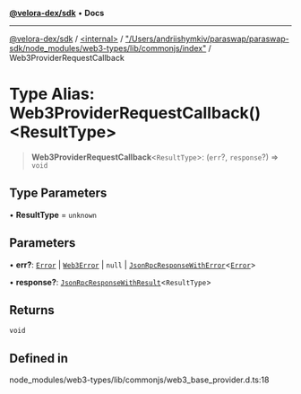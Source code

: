 [**@velora-dex/sdk**](../../../../README.md) • **Docs**

***

[@velora-dex/sdk](../../../../globals.md) / [\<internal\>](../../../README.md) / ["/Users/andriishymkiv/paraswap/paraswap-sdk/node\_modules/web3-types/lib/commonjs/index"](../README.md) / Web3ProviderRequestCallback

# Type Alias: Web3ProviderRequestCallback()\<ResultType\>

> **Web3ProviderRequestCallback**\<`ResultType`\>: (`err`?, `response`?) => `void`

## Type Parameters

• **ResultType** = `unknown`

## Parameters

• **err?**: [`Error`](../../../interfaces/Error.md) \| [`Web3Error`](../interfaces/Web3Error.md) \| `null` \| [`JsonRpcResponseWithError`](../../../interfaces/JsonRpcResponseWithError.md)\<[`Error`](../../../interfaces/Error.md)\>

• **response?**: [`JsonRpcResponseWithResult`](../../../interfaces/JsonRpcResponseWithResult.md)\<`ResultType`\>

## Returns

`void`

## Defined in

node\_modules/web3-types/lib/commonjs/web3\_base\_provider.d.ts:18
